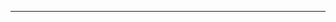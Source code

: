 <!--
CO_OP_TRANSLATOR_METADATA:
{
  "original_hash": "685f55cb07de19b52a30ce6e8b6d889e",
  "translation_date": "2025-08-28T21:13:55+00:00",
  "source_file": "03-CoreGenerativeAITechniques/README.md",
  "language_code": "tw"
}
-->


---

